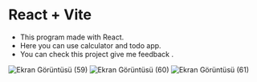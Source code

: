 # React + Vite

- This program made with React.
- Here you can use calculator and todo app.
- You can check this project give me feedback .

![Ekran Görüntüsü (59)](https://github.com/user-attachments/assets/52ffb36d-aed5-40c3-86c3-a1a752cdbd62)
![Ekran Görüntüsü (60)](https://github.com/user-attachments/assets/c438af72-6507-4248-879c-b8bce2df381a)
![Ekran Görüntüsü (61)](https://github.com/user-attachments/assets/a86be7cd-0bda-4eda-9b61-970c05b07584)
